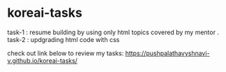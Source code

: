 # koreai-tasks

task-1 : resume building by using only html  topics covered by my mentor . <br>
task-2 : updgrading html code with css


check out link below to review my tasks:
   https://pushpalathavyshnavi-v.github.io/koreai-tasks/
